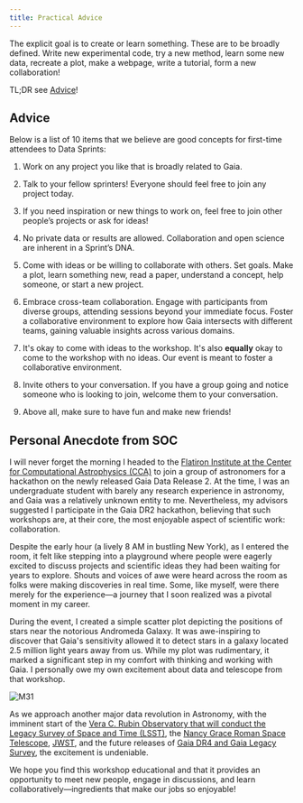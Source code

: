 ```yaml
---
title: Practical Advice
---
```


<style>
  .team-member {
    border-radius: 10px;
    box-shadow: 0 4px 8px rgba(0, 0, 0, 0.1);
    margin: 20px;
    padding: 20px;
    text-align: center;
    background-color: #f5f5f5;
  }

  .team-member img {
    border-radius: 2px; /* Maintain rounded corners */
    width: 380px;
    height: 380px; /* Set a fixed height to make images square */
    object-fit: cover; /* Maintain aspect ratio and cover the square */
    margin-bottom: 5px;
  }
</style>

The explicit goal is to create or learn something. These are to be broadly defined. Write new experimental code, try a new method, learn some new data, recreate a plot, make a webpage, write a tutorial, form a new collaboration!

TL;DR see [Advice](#advice)! 

## Advice
Below is a list of 10 items that we believe are good concepts for first-time attendees to Data Sprints:

1. Work on any project you like that is broadly related to Gaia.

2. Talk to your fellow sprinters! Everyone should feel free to join any project today.

3. If you need inspiration or new things to work on, feel free to join other people’s projects or ask for ideas!

4. No private data or results are allowed. Collaboration and open science are inherent in a Sprint’s DNA.

5. Come with ideas or be willing to collaborate with others. Set goals. Make a plot, learn something new, read a paper, understand a concept, help someone, or start a new project.

6. Embrace cross-team collaboration. Engage with participants from diverse groups, attending sessions beyond your immediate focus. Foster a collaborative environment to explore how Gaia intersects with different teams, gaining valuable insights across various domains.

7. It's okay to come with ideas to the workshop. It's also **equally** okay to come to the workshop with no ideas. Our event is meant to foster a collaborative environment. 

8. Invite others to your conversation. If you have a group going and notice someone who is looking to join, welcome them to your conversation.

9. Above all, make sure to have fun and make new friends!


## Personal Anecdote from SOC

I will never forget the morning I headed to the [Flatiron Institute at the Center for Computational Astrophysics (CCA)](https://www.simonsfoundation.org/flatiron/center-for-computational-astrophysics/) to join a group of astronomers for a hackathon on the newly released Gaia Data Release 2. At the time, I was an undergraduate student with barely any research experience in astronomy, and Gaia was a relatively unknown entity to me. Nevertheless, my advisors suggested I participate in the Gaia DR2 hackathon, believing that such workshops are, at their core, the most enjoyable aspect of scientific work: collaboration.

Despite the early hour (a lively 8 AM in bustling New York), as I entered the room, it felt like stepping into a playground where people were eagerly excited to discuss projects and scientific ideas they had been waiting for years to explore. Shouts and voices of awe were heard across the room as folks were making discoveries in real time. Some, like myself, were there merely for the experience—a journey that I soon realized was a pivotal moment in my career.

During the event, I created a simple scatter plot depicting the positions of stars near the notorious Andromeda Galaxy. It was awe-inspiring to discover that Gaia's sensitivity allowed it to detect stars in a galaxy located 2.5 million light years away from us. While my plot was rudimentary, it marked a significant step in my comfort with thinking and working with Gaia. I personally owe my own excitement about data and telescope from that workshop.

<img src="https://pbs.twimg.com/media/Dboi6e9XUAEvAS4?format=jpg&name=large" alt="M31">

As we approach another major data revolution in Astronomy, with the imminent start of the [Vera C. Rubin Observatory that will conduct the Legacy Survey of Space and Time (LSST)](https://rubinobservatory.org/), the [Nancy Grace Roman Space Telescope](https://roman.gsfc.nasa.gov/), [JWST](https://webb.nasa.gov/), and the future releases of [Gaia DR4 and Gaia Legacy Survey](https://www.cosmos.esa.int/web/gaia/release), the excitement is undeniable. 

We hope you find this workshop educational and that it provides an opportunity to meet new people, engage in discussions, and learn collaboratively—ingredients that make our jobs so enjoyable!